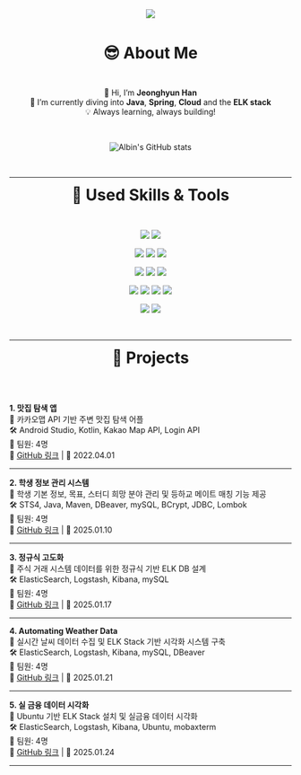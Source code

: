 <br>
<br>
<p align='center'>
    <img src="https://capsule-render.vercel.app/api?type=waving&color=90ee90&text=Learning,%20Growing,%20Creating&fontAlignY=50&fontColor=EEE4E1&fontSize=45&height=180&width=500&animation=fadeIn&borderRadius=30"/>
</p>​

<br>

<p align="center">
  <span style="font-size:28px; font-weight:bold;">😎 About Me</span>
</p>
<br>
<p align="center">
  👋 Hi, I’m <strong>Jeonghyun Han</strong><br>
  🌱 I’m currently diving into <strong>Java</strong>, <strong>Spring</strong>, <strong>Cloud</strong> and the <strong>ELK stack</strong><br>
  💡 Always learning, always building!<br>
</p>

<br>

<!-- | GitAnimals | GitHub Stats |
|------------|-------------|
| [![GitAnimals](https://render.gitanimals.org/farms/letsgojh0810)](https://www.gitanimals.org/en_US?utm_medium=image&utm_source=letsgojh0810&utm_content=farm) | ![GitHub Stats](https://github-readme-stats.vercel.app/api?username=letsgojh0810&show_icons=true&theme=slateorange&size_weight=0&custom_title=Let's%20Go!&text_bold=true&card_width=500) | -->

<p align="center">
  <img src="https://github-readme-stats.vercel.app/api?username=letsgojh0810&show_icons=true&theme=vue" alt="Albin's GitHub stats" />
</p>


<br>




---
<p align="center">
  <span style="font-size:28px; font-weight:bold;">🔨 Used Skills & Tools</span>
</p>


<br>
<p align="center">
  <!-- Java & Spring Boot -->
  <img src="https://img.shields.io/badge/Java-007396?style=for-the-badge&logo=openjdk&logoColor=white"/>
  <img src="https://img.shields.io/badge/Spring Boot-6DB33F?style=for-the-badge&logo=spring-boot&logoColor=white"/>
</p>
<p align="center">
  <!-- Cloud & Containerization -->
  <img src="https://img.shields.io/badge/AWS-232F3E?style=for-the-badge&logo=amazonwebservices&logoColor=white"/>
  <img src="https://img.shields.io/badge/Kubernetes-326CE5?style=for-the-badge&logo=kubernetes&logoColor=white"/>
  <img src="https://img.shields.io/badge/Docker-2496ED?style=for-the-badge&logo=docker&logoColor=white"/>
</p>
<p align="center">
  <!-- ELK Stack -->
  <img src="https://img.shields.io/badge/Elasticsearch-005571?style=for-the-badge&logo=elasticsearch&logoColor=white"/>
  <img src="https://img.shields.io/badge/Logstash-005571?style=for-the-badge&logo=logstash&logoColor=white"/>
  <img src="https://img.shields.io/badge/Kibana-005571?style=for-the-badge&logo=kibana&logoColor=white"/>
</p>
<p align="center">
  <!-- DevOps & Database -->
  <img src="https://img.shields.io/badge/MySQL-4479A1?style=for-the-badge&logo=mysql&logoColor=white"/>
  <img src="https://img.shields.io/badge/oracle-F80000?style=for-the-badge&logo=oracle&logoColor=white">
  <img src="https://img.shields.io/badge/postgresql-31648c?style=for-the-badge&logo=postgresql&logoColor=white">
  <img src="https://img.shields.io/badge/firebase-a08021?style=for-the-badge&logo=firebase&logoColor=ffcd34">
</p>
<p align="center">
  <img src="https://img.shields.io/badge/Linux-FCC624?style=for-the-badge&logo=linux&logoColor=black"/>
  <img src="https://img.shields.io/badge/Git-F05032?style=for-the-badge&logo=git&logoColor=white"/>
</p>


<br>

---

<p align="center">
  <span style="font-size:28px; font-weight:bold;">🚀 Projects</span>
</p>

<br>
<br>
<p>
  <strong>1. 맛집 탐색 앱</strong><br>
  📍 카카오맵 API 기반 주변 맛집 탐색 어플<br>
  🛠 Android Studio, Kotlin, Kakao Map API, Login API<br>
  👥 팀원: 4명<br>
  🔗 <a href="https://github.com/marha-hwang/eater">GitHub 링크</a> | 📅 2022.04.01
</p>
<hr>

<p>
  <strong>2. 학생 정보 관리 시스템</strong><br>
  📍 학생 기본 정보, 목표, 스터디 희망 분야 관리 및 등하교 메이트 매칭 기능 제공<br>
  🛠 STS4, Java, Maven, DBeaver, mySQL, BCrypt, JDBC, Lombok<br>
  👥 팀원: 4명<br>
  🔗 <a href="https://github.com/letsgojh0810/WooriInfo">GitHub 링크</a> | 📅 2025.01.10
</p>
<hr>

<p>
  <strong>3. 정규식 고도화</strong><br>
  📍 주식 거래 시스템 데이터를 위한 정규식 기반 ELK DB 설계<br>
  🛠 ElasticSearch, Logstash, Kibana, mySQL<br>
  👥 팀원: 4명<br>
  🔗 <a href="https://github.com/letsgojh0810/RegularExpression_E-Quiet">GitHub 링크</a> | 📅 2025.01.17
</p>
<hr>

<p>
  <strong>4. Automating Weather Data</strong><br>
  📍 실시간 날씨 데이터 수집 및 ELK Stack 기반 시각화 시스템 구축<br>
  🛠 ElasticSearch, Logstash, Kibana, mySQL, DBeaver<br>
  👥 팀원: 4명<br>
  🔗 <a href="https://github.com/letsgojh0810/weather">GitHub 링크</a> | 📅 2025.01.21
</p>
<hr>

<p>
  <strong>5. 실 금융 데이터 시각화</strong><br>
  📍 Ubuntu 기반 ELK Stack 설치 및 실금융 데이터 시각화<br>
  🛠 ElasticSearch, Logstash, Kibana, Ubuntu, mobaxterm<br>
  👥 팀원: 4명<br>
  🔗 <a href="https://github.com/letsgojh0810/wooridata">GitHub 링크</a> | 📅 2025.01.24
</p>

---

<br>
<br>
<!-- <p align='center'>
    <img src="https://capsule-render.vercel.app/api?type=waving&color=9fc5e8&text=Thank%20You&fontAlignY=50&fontColor=EEE4E1&fontSize=45&height=180&width=500&animation=fadeIn&borderRadius=30&section=footer"/>
</p> -->
<!-- [![Top Langs](https://github-readme-stats.vercel.app/api/top-langs/?username=letsgojh0810)](https://github.com/letsgojh0810/github-readme-stats) -->

<!---
lalalarr/lalalarr is a ✨ special ✨ repository because its `README.md` (this file) appears on your GitHub profile.
You can click the Preview link to take a look at your changes.
--->
